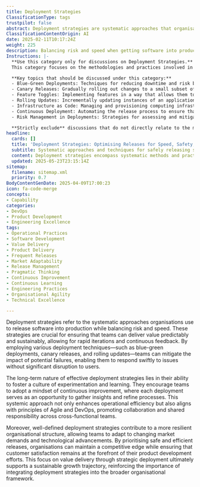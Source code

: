 ```yaml
---
title: Deployment Strategies
ClassificationType: tags
trustpilot: false
abstract: Deployment strategies are systematic approaches that organisations utilise to release software into production, balancing the need for speed with risk management. These strategies are essential for enabling teams to deliver value in a predictable and sustainable manner, facilitating rapid iterations and continuous feedback. Techniques such as blue-green deployments, canary releases, and rolling updates help mitigate the impact of potential failures, allowing teams to address issues swiftly without causing significant disruption to users. The effectiveness of deployment strategies lies in their capacity to cultivate a culture of experimentation and learning, encouraging continuous improvement where each deployment provides insights for refining processes. This approach enhances operational efficiency and aligns with Agile and DevOps principles, fostering collaboration and shared responsibility among cross-functional teams. Furthermore, well-defined deployment strategies contribute to a resilient organisational structure, enabling teams to adapt to evolving market demands and technological changes. By prioritising safe and efficient releases, organisations can maintain a competitive advantage while ensuring customer satisfaction remains central to their product development efforts. Ultimately, the integration of deployment strategies into the broader organisational framework supports sustainable growth and reinforces the importance of delivering value through strategic software releases.
ClassificationContentOrigin: AI
date: 2025-02-11T10:17:24Z
weight: 225
description: Balancing risk and speed when getting software into production.
Instructions: |-
  **Use this category only for discussions on Deployment Strategies.**  
  This category focuses on the methodologies and practices involved in effectively deploying software into production while managing the associated risks and optimising for speed. It encompasses various strategies that aim to ensure smooth transitions from development to live environments, facilitating continuous delivery and integration.

  **Key topics that should be discussed under this category:**
  - Blue-Green Deployments: Techniques for reducing downtime and risk by maintaining two identical production environments.
  - Canary Releases: Gradually rolling out changes to a small subset of users before a full-scale deployment to monitor performance and impact.
  - Feature Toggles: Implementing features in a way that allows them to be turned on or off without deploying new code.
  - Rolling Updates: Incrementally updating instances of an application to ensure availability and reduce the risk of failure.
  - Infrastructure as Code: Managing and provisioning computing infrastructure through machine-readable definition files, enhancing deployment consistency.
  - Continuous Deployment: Automating the release process to ensure that every change that passes automated tests is deployed to production.
  - Risk Management in Deployments: Strategies for assessing and mitigating risks associated with software releases.

  **Strictly exclude** discussions that do not directly relate to the methodologies of deploying software, such as general software development practices, project management techniques unrelated to deployment, or theoretical discussions that do not provide actionable insights into deployment strategies.
headline:
  cards: []
  title: 'Deployment Strategies: Optimising Releases for Speed, Safety, and Continuous Learning'
  subtitle: Systematic approaches and techniques for safely releasing software, managing risk, enabling rapid feedback, and fostering continuous improvement.
  content: Deployment strategies encompass systematic methods and practices organisations adopt to safely and efficiently release software into production, balancing rapid delivery with risk mitigation. Posts explore techniques like blue-green deployments, canary releases, rolling updates, continuous delivery, experimentation, feedback loops, operational resilience, and fostering collaborative, cross-functional team cultures.
  updated: 2025-05-23T23:15:14Z
sitemap:
  filename: sitemap.xml
  priority: 0.7
BodyContentGenDate: 2025-04-09T17:00:23
icon: fa-code-merge
concepts:
- Capability
categories:
- DevOps
- Product Development
- Engineering Excellence
tags:
- Operational Practices
- Software Development
- Value Delivery
- Product Delivery
- Frequent Releases
- Market Adaptability
- Release Management
- Pragmatic Thinking
- Continuous Improvement
- Continuous Learning
- Engineering Practices
- Organisational Agility
- Technical Excellence

---
```

Deployment strategies refer to the systematic approaches organisations use to release software into production while balancing risk and speed. These strategies are crucial for ensuring that teams can deliver value predictably and sustainably, allowing for rapid iterations and continuous feedback. By employing various deployment techniques—such as blue-green deployments, canary releases, and rolling updates—teams can mitigate the impact of potential failures, enabling them to respond swiftly to issues without significant disruption to users.

The long-term nature of effective deployment strategies lies in their ability to foster a culture of experimentation and learning. They encourage teams to adopt a mindset of continuous improvement, where each deployment serves as an opportunity to gather insights and refine processes. This systemic approach not only enhances operational efficiency but also aligns with principles of Agile and DevOps, promoting collaboration and shared responsibility across cross-functional teams.

Moreover, well-defined deployment strategies contribute to a more resilient organisational structure, allowing teams to adapt to changing market demands and technological advancements. By prioritising safe and efficient releases, organisations can maintain a competitive edge while ensuring that customer satisfaction remains at the forefront of their product development efforts. This focus on value delivery through strategic deployment ultimately supports a sustainable growth trajectory, reinforcing the importance of integrating deployment strategies into the broader organisational framework.
